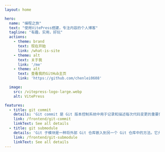 ```yaml
---
layout: home

hero:
  name: "编程之旅"
  text: "使用VitePress搭建，专注内容的个人博客"
  tagline: "有趣，实用，好玩"
  actions:
    - theme: brand
      text: 现在开始
      link: /what-is-site
    - theme: alt
      text: 关于我
      link: '/me'
    - theme: alt
      text: 查看我的GitHub主页
      link: 'https://github.com/chenlei0608'

  image:
    src: /vitepress-logo-large.webp
    alt: VitePress

features:
  - title: git commit
    details: 'Git commit 是 Git 版本控制系统中用于记录和描述每次代码变更的重要信息。它提供了一个清晰的记录，便于团队协作和历史追溯'
    link: /frontend/git-commit
    linkText: See all details
  - title: git submodule
    details: 'Git 子模块是一种将外部 Git 仓库嵌入到另一个 Git 仓库中的方法。它允许你将一个项目分解为多个独立的仓库，并在主项目中引用这些子模块。每个子模块都有自己的历史记录和版本控制，可以独立于主项目进行开发和维护'
    link: /frontend/git-submodule
    linkText: See all details
---
```



<style>
:root {
  --vp-home-hero-name-color: transparent;
  --vp-home-hero-name-background: -webkit-linear-gradient(120deg, #bd34fe 30%, #41d1ff);

  --vp-home-hero-image-background-image: linear-gradient(-45deg, #bd34fe 50%, #47caff 50%);
  --vp-home-hero-image-filter: blur(44px);
}

@media (min-width: 640px) {
  :root {
    --vp-home-hero-image-filter: blur(56px);
  }
}

@media (min-width: 960px) {
  :root {
    --vp-home-hero-image-filter: blur(68px);
  }
}
</style>

